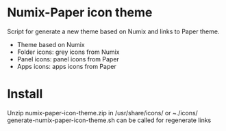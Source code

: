 # Numix-Paper icon theme
Script for generate a new theme based on Numix and links to Paper theme. 
  * Theme based on Numix
  * Folder icons: grey icons from Numix
  * Panel icons: panel icons from Paper
  * Apps icons: apps icons from Paper
  
# Install
Unzip numix-paper-icon-theme.zip in /usr/share/icons/ or ~./icons/
generate-numix-paper-icon-theme.sh can be called for regenerate links

